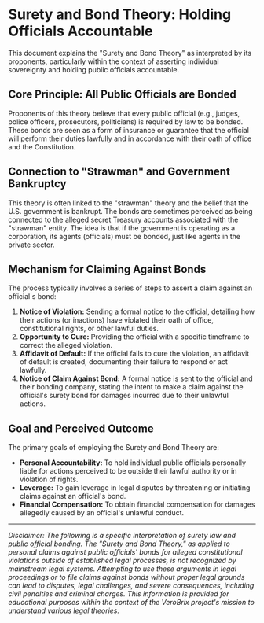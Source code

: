 
# Surety and Bond Theory: Holding Officials Accountable

This document explains the "Surety and Bond Theory" as interpreted by its proponents, particularly within the context of asserting individual sovereignty and holding public officials accountable.

## Core Principle: All Public Officials are Bonded

Proponents of this theory believe that every public official (e.g., judges, police officers, prosecutors, politicians) is required by law to be bonded. These bonds are seen as a form of insurance or guarantee that the official will perform their duties lawfully and in accordance with their oath of office and the Constitution.

## Connection to "Strawman" and Government Bankruptcy

This theory is often linked to the "strawman" theory and the belief that the U.S. government is bankrupt. The bonds are sometimes perceived as being connected to the alleged secret Treasury accounts associated with the "strawman" entity. The idea is that if the government is operating as a corporation, its agents (officials) must be bonded, just like agents in the private sector.

## Mechanism for Claiming Against Bonds

The process typically involves a series of steps to assert a claim against an official's bond:

1.  **Notice of Violation:** Sending a formal notice to the official, detailing how their actions (or inactions) have violated their oath of office, constitutional rights, or other lawful duties.
2.  **Opportunity to Cure:** Providing the official with a specific timeframe to correct the alleged violation.
3.  **Affidavit of Default:** If the official fails to cure the violation, an affidavit of default is created, documenting their failure to respond or act lawfully.
4.  **Notice of Claim Against Bond:** A formal notice is sent to the official and their bonding company, stating the intent to make a claim against the official's surety bond for damages incurred due to their unlawful actions.

## Goal and Perceived Outcome

The primary goals of employing the Surety and Bond Theory are:

*   **Personal Accountability:** To hold individual public officials personally liable for actions perceived to be outside their lawful authority or in violation of rights.
*   **Leverage:** To gain leverage in legal disputes by threatening or initiating claims against an official's bond.
*   **Financial Compensation:** To obtain financial compensation for damages allegedly caused by an official's unlawful conduct.

---

*Disclaimer: The following is a specific interpretation of surety law and public official bonding. The "Surety and Bond Theory," as applied to personal claims against public officials' bonds for alleged constitutional violations outside of established legal processes, is not recognized by mainstream legal systems. Attempting to use these arguments in legal proceedings or to file claims against bonds without proper legal grounds can lead to disputes, legal challenges, and severe consequences, including civil penalties and criminal charges. This information is provided for educational purposes within the context of the VeroBrix project's mission to understand various legal theories.*
